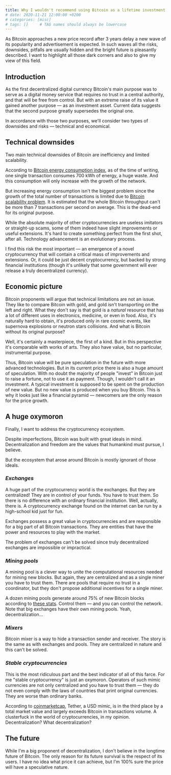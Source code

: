 ```yaml
---
title: Why I wouldn't recommend using Bitcoin as a lifetime investment
# date: 2020-11-21 12:00:00 +0200
# categories: [misc]
# tags: []     # TAG names should always be lowercase
---
```


As Bitcoin approaches a new price record after 3 years delay a new wave of its popularity and advertisement is expected. In such waves all the risks, downsides, pitfalls are usually hidden and the bright future is pleasantly described. I want to highlight all those dark corners and also to give my view of this field. 

## __Introduction__

As the first decentralized digital currency Bitcoin's main purpose was to serve as a digital money service that requires no trust in a central authority, and that will be free from control. But with an extreme raise of its value it gained another purpose — as an investment asset. Current data suggests that the second purpose greatly supersedes the original one. 

In accordance with those two purposes, we'll consider two types of downsides and risks — technical and economical.

## __Technical downsides__

Two main technical downsides of Bitcoin are inefficiency and limited scalability. 

According to [Bitcoin energy consumption index](https://digiconomist.net/bitcoin-energy-consumption/), as of the time of writing, one single transaction consumes 700 kWh of energy, a huge waste. And this consumption will only increase with the growth of the network. 

But increasing energy consumption isn't the biggest problem since the growth of the total number of transactions is limited due to [Bitcoin scalability problem](https://en.wikipedia.org/wiki/Bitcoin_scalability_problem). It is estimated that the whole Bitcoin throughput can't be more than 7 transactions per second on average. This is the dead-end for its original purpose. 

While the absolute majority of other cryptocurrencies are useless imitators or straight-up scams, some of them indeed have slight improvements or useful extensions. It's hard to create something perfect from the first shot, after all. Technology advancement is an evolutionary process. 

I find this risk the most important — an emergence of a novel cryptocurrency that will contain a critical mass of improvements and extensions. Or, it could be just decent cryptocurrency, but backed by strong financial institutions (though it's unlikely that some government will ever release a truly decentralized currency).

## __Economic picture__

Bitcoin proponents will argue that technical limitations are not an issue. They like to compare Bitcoin with gold, and gold isn't transporting on the left and right. What they don't say is that gold is a _natural_ resource that has a lot of different uses in electronics, medicine, or even in food. Also, it's naturally hard to obtain, it's produced only in rare cosmic events, like supernova explosions or neutron stars collisions. And what is Bitcoin without its original purpose?

Well, it's certainly a masterpiece, the first of a kind. But in this perspective it's comparable with works of arts. They also have value, but no particular, instrumental purpose. 

Thus, Bitcoin value will be pure speculation in the future with more advanced technologies. But in its current price there is also a huge amount of speculation. With no doubt the majority of people "invest" in Bitcoin just to raise a fortune, not to use it as payment. Though, I wouldn't call it an investment. A typical investment is supposed to be spent on the production of new value. But no new value is produced when you buy Bitcoin. This is why it looks just like a financial pyramid — newcomers are the only reason for the price growth. 

## __A huge oxymoron__

Finally, I want to address the cryptocurrency ecosystem.  

Despite imperfections, Bitcoin was built with great ideals in mind.
Decentralization and freedom are the values that humankind must pursue, I believe.

But the ecosystem that arose around Bitcoin is mostly ignorant of those ideals. 

### ___Exchanges___

A huge part of the cryptocurrency world is the exchanges. 
But they are centralized! They are in control of your funds. You have to trust them. So there is no difference with an ordinary financial institution. Well, actually, there is. A cryptocurrency exchange found on the internet can be run by a high-school kid just for fun. 

Exchanges possess a great value in cryptocurrencies and are responsible for a big part of all Bitcoin transactions. They are entities that have the power and resources to play with the market. 

The problem of exchanges can't be solved since truly decentralized exchanges are impossible or impractical.

### ___Mining pools___

A mining pool is a clever way to unite the computational resources needed for mining new blocks. But again, they are centralized and as a single miner you have to trust them. There are pools that require no trust in a coordinator, but they don't propose additional incentives for a single miner. 

A dozen mining pools generate around 75% of new Bitcoin blocks according to [these stats](https://www.blockchain.com/charts/pools). Control them — and you can control the network. Note that big exchanges have their own mining pools. Yeah, decentralization...

### ___Mixers___

Bitcoin mixer is a way to hide a transaction sender and receiver. The story is the same as with exchanges and pools. They are centralized in nature and this can't be solved. 

### ___Stable cryptocurrencies___

This is the most ridiculous part and the best indicator of all of this farce. For me "stable cryptocurrency" is just an oxymoron. Operators of such mimic currencies are not only centralized and you have to trust them — they do not even comply with the laws of countries that print original currencies. They are worse than ordinary banks. 

According to [coinmarketcap](https://coinmarketcap.com/), Tether, a USD mimic, is in the third place by a total market value and largely exceeds Bitcoin in transactions volume. A clusterfuck in the world of cryptocurrencies, in my opinion. Decentralization? What decentralization?

## __The future__

While I'm a big proponent of decentralization, I don't believe in the longtime future of Bitcoin. The only reason for its future survival is the respect of its users. I have no idea what price it can achieve, but I'm 100% sure the price will have a speculative nature. 